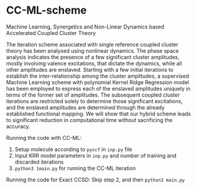 # CC-ML-scheme
Machine Learning, Synergetics and Non-Linear Dynamics based Accelerated Coupled Cluster Theory


The iteration scheme associated with single reference coupled cluster theory has been analysed using nonlinear dynamics. The phase space analysis indicates the presence of a few
significant cluster amplitudes, mostly involving valence excitations, that dictate the dynamics, while all other amplitudes are enslaved. Starting with a few initial iterations to establish the inter-relationship among the cluster amplitudes, a supervised Machine Learning scheme with polynomial Kernel Ridge Regression model has been employed to express each of the enslaved amplitudes uniquely in terms of the former set of amplitudes. The subsequent coupled cluster iterations are restricted solely to determine those significant excitations, and the enslaved amplitudes are determined through the already established functional mapping. We will show that our hybrid scheme leads to significant reduction in computational time without sacrificing the accuracy. 

Running the code with CC-ML:
1. Setup molecule according to `pyscf` in `inp.py` file
2. Input KRR model parameters in `inp.py` and number of training and discarded iterations
3. `python3 1main.py` for running the CC-ML iteration

Running the code for Exact CCSD:
Skip step 2, and then `python3 main.py`
